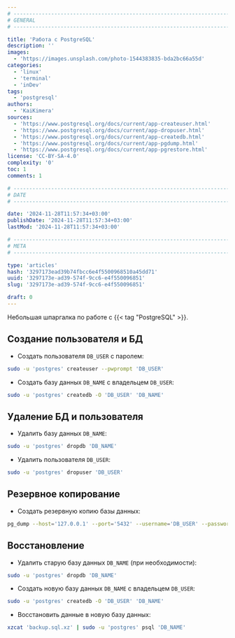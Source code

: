 ```yaml
---
# -------------------------------------------------------------------------------------------------------------------- #
# GENERAL
# -------------------------------------------------------------------------------------------------------------------- #

title: 'Работа с PostgreSQL'
description: ''
images:
  - 'https://images.unsplash.com/photo-1544383835-bda2bc66a55d'
categories:
  - 'linux'
  - 'terminal'
  - 'inDev'
tags:
  - 'postgresql'
authors:
  - 'KaiKimera'
sources:
  - 'https://www.postgresql.org/docs/current/app-createuser.html'
  - 'https://www.postgresql.org/docs/current/app-dropuser.html'
  - 'https://www.postgresql.org/docs/current/app-createdb.html'
  - 'https://www.postgresql.org/docs/current/app-pgdump.html'
  - 'https://www.postgresql.org/docs/current/app-pgrestore.html'
license: 'CC-BY-SA-4.0'
complexity: '0'
toc: 1
comments: 1

# -------------------------------------------------------------------------------------------------------------------- #
# DATE
# -------------------------------------------------------------------------------------------------------------------- #

date: '2024-11-28T11:57:34+03:00'
publishDate: '2024-11-28T11:57:34+03:00'
lastMod: '2024-11-28T11:57:34+03:00'

# -------------------------------------------------------------------------------------------------------------------- #
# META
# -------------------------------------------------------------------------------------------------------------------- #

type: 'articles'
hash: '3297173ead39b74fbcc6e4f5500968510a45dd71'
uuid: '3297173e-ad39-574f-9cc6-e4f550096851'
slug: '3297173e-ad39-574f-9cc6-e4f550096851'

draft: 0
---
```


Небольшая шпаргалка по работе с {{< tag "PostgreSQL" >}}.

<!--more-->

## Создание пользователя и БД 

- Создать пользователя `DB_USER` с паролем:

```bash
sudo -u 'postgres' createuser --pwprompt 'DB_USER'
```

- Создать базу данных `DB_NAME` с владельцем `DB_USER`:

```bash
sudo -u 'postgres' createdb -O 'DB_USER' 'DB_NAME'
```
## Удаление БД и пользователя

- Удалить базу данных `DB_NAME`:

```bash
sudo -u 'postgres' dropdb 'DB_NAME'
```

- Удалить пользователя `DB_USER`:

```bash
sudo -u 'postgres' dropuser 'DB_USER'
```

## Резервное копирование

- Создать резервную копию базы данных:

```bash
pg_dump --host='127.0.0.1' --port='5432' --username='DB_USER' --password --dbname='DB_NAME' | xz > 'backup.sql.xz'
```

## Восстановление

- Удалить старую базу данных `DB_NAME` (при необходимости):

```bash
sudo -u 'postgres' dropdb 'DB_NAME'
```

- Создать новую базу данных `DB_NAME` с владельцем `DB_USER`:

```bash
sudo -u 'postgres' createdb -O 'DB_USER' 'DB_NAME'
```

- Восстановить данные в новую базу данных:

```bash
xzcat 'backup.sql.xz' | sudo -u 'postgres' psql 'DB_NAME'
```
